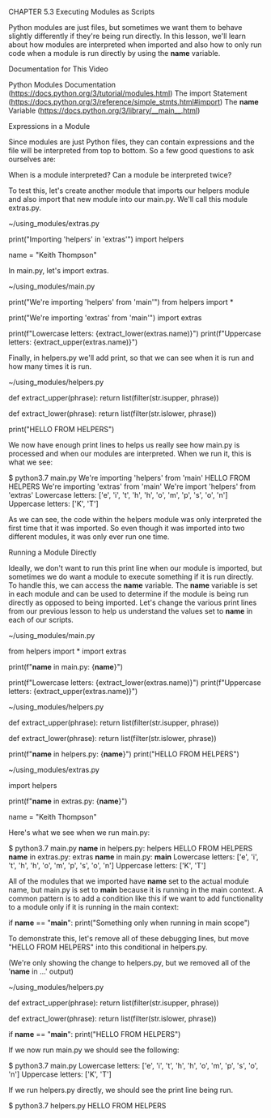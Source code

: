 CHAPTER 5.3
Executing Modules as Scripts

Python modules are just files, but sometimes we want them to behave slightly differently if they're being run directly. In this lesson, we'll learn about how modules are interpreted when imported and also how to only run code when a module is run directly by using the __name__ variable.

Documentation for This Video

Python Modules Documentation (https://docs.python.org/3/tutorial/modules.html)
The import Statement (https://docs.python.org/3/reference/simple_stmts.html#import)
The __name__ Variable (https://docs.python.org/3/library/__main__.html)


Expressions in a Module

Since modules are just Python files, they can contain expressions and the file will be interpreted from top to bottom. So a few good questions to ask ourselves are:

When is a module interpreted?
Can a module be interpreted twice?


To test this, let's create another module that imports our helpers module and also import that new module into our main.py. We'll call this module extras.py.

~/using_modules/extras.py

print("Importing 'helpers' in 'extras'")
import helpers

name = "Keith Thompson"


In main.py, let's import extras.

~/using_modules/main.py

print("We're importing 'helpers' from 'main'")
from helpers import *

print("We're importing 'extras' from 'main'")
import extras

print(f"Lowercase letters: {extract_lower(extras.name)}")
print(f"Uppercase letters: {extract_upper(extras.name)}")


Finally, in helpers.py we'll add print, so that we can see when it is run and how many times it is run.

~/using_modules/helpers.py

def extract_upper(phrase):
    return list(filter(str.isupper, phrase))

def extract_lower(phrase):
    return list(filter(str.islower, phrase))

print("HELLO FROM HELPERS")


We now have enough print lines to helps us really see how main.py is processed and when our modules are interpreted. When we run it, this is what we see:

$ python3.7 main.py
We're importing 'helpers' from 'main'
HELLO FROM HELPERS
We're importing 'extras' from 'main'
We're import 'helpers' from 'extras'
Lowercase letters: ['e', 'i', 't', 'h', 'h', 'o', 'm', 'p', 's', 'o', 'n']
Uppercase letters: ['K', 'T']


As we can see, the code within the helpers module was only interpreted the first time that it was imported. So even though it was imported into two different modules, it was only ever run one time.

Running a Module Directly

Ideally, we don't want to run this print line when our module is imported, but sometimes we do want a module to execute something if it is run directly. To handle this, we can access the __name__ variable. The __name__ variable is set in each module and can be used to determine if the module is being run directly as opposed to being imported. Let's change the various print lines from our previous lesson to help us understand the values set to __name__ in each of our scripts.

~/using_modules/main.py

from helpers import *
import extras

print(f"__name__ in main.py: {__name__}")

print(f"Lowercase letters: {extract_lower(extras.name)}")
print(f"Uppercase letters: {extract_upper(extras.name)}")

~/using_modules/helpers.py

def extract_upper(phrase):
    return list(filter(str.isupper, phrase))

def extract_lower(phrase):
    return list(filter(str.islower, phrase))

print(f"__name__ in helpers.py: {__name__}")
print("HELLO FROM HELPERS")

~/using_modules/extras.py

import helpers

print(f"__name__ in extras.py: {__name__}")

name = "Keith Thompson"


Here's what we see when we run main.py:

$ python3.7 main.py
__name__ in helpers.py: helpers
HELLO FROM HELPERS
__name__ in extras.py: extras
__name__ in main.py: __main__
Lowercase letters: ['e', 'i', 't', 'h', 'h', 'o', 'm', 'p', 's', 'o', 'n']
Uppercase letters: ['K', 'T']


All of the modules that we imported have __name__ set to the actual module name, but main.py is set to __main__ because it is running in the main context. A common pattern is to add a condition like this if we want to add functionality to a module only if it is running in the main context:

if __name__ == "__main__":
    print("Something only when running in main scope")


To demonstrate this, let's remove all of these debugging lines, but move "HELLO FROM HELPERS" into this conditional in helpers.py.

(We're only showing the change to helpers.py, but we removed all of the '__name__ in ...' output)

~/using_modules/helpers.py

def extract_upper(phrase):
    return list(filter(str.isupper, phrase))

def extract_lower(phrase):
    return list(filter(str.islower, phrase))

if __name__ == "__main__":
    print("HELLO FROM HELPERS")


If we now run main.py we should see the following:

$ python3.7 main.py
Lowercase letters: ['e', 'i', 't', 'h', 'h', 'o', 'm', 'p', 's', 'o', 'n']
Uppercase letters: ['K', 'T']


If we run helpers.py directly, we should see the print line being run.

$ python3.7 helpers.py
HELLO FROM HELPERS